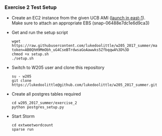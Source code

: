 ### Exercise 2 Test Setup

* Create an EC2 instance from the given UCB AMI ([launch in east-1](https://console.aws.amazon.com/ec2/v2/home?region=us-east-1#LaunchInstanceWizard:ami=ami-d4dd4ec3)). Make sure to attach an appropriate EBS (snap-06488e7dc1e6d9ca3)

* Get and run the setup script

      wget https://raw.githubusercontent.com/lukedoolittle/w205_2017_summer/master/exercise_2/utility/setup.sh?token=AB0QhH9MmObh_uG4CseBTrdwsaGoAawwks5ZfbqqwA%3D%3D
      chmod +x setup.sh
      ./setup.sh

* Switch to W205 user and clone this repository

      su - w205
      git clone https://lukedoolittle@github.com/lukedoolittle/w205_2017_summer.git

* Create all postgres tables required

      cd w205_2017_summer/exercise_2
      python postgres_setup.py

* Start Storm

      cd extweetwordcount
      sparse run